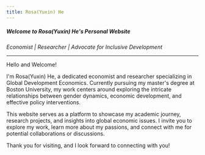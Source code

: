 ```yaml
---
title: Rosa(Yuxin) He
---
```


##### Welcome to Rosa(Yuxin) He's Personal Website

<p><i>Economist | Researcher | Advocate for Inclusive Development</i></p>


---

Hello and Welcome!

I'm Rosa(Yuxin) He, a dedicated economist and researcher specializing in Global Development Economics. Currently pursuing my master's degree at Boston University, my work centers around exploring the intricate relationships between gender dynamics, economic development, and effective policy interventions.

This website serves as a platform to showcase my academic journey, research projects, and insights into global economic issues. I invite you to explore my work, learn more about my passions, and connect with me for potential collaborations or discussions.

Thank you for visiting, and I look forward to connecting with you!
